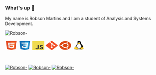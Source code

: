 ### What's up 👋

 My name is Robson Martins and I am a student of Analysis and Systems Development.<br/>
 
<div>
  <a href="https://github.com/RobsonMT"></a>
  <img height="120" alt="Robson-" src="https://github-readme-stats.vercel.app/api?username=RobsonMT&theme=blue-green&show_icons=false">
</div>
 
 
<div style="display: inline-block"><br>
   <img align="center" height="30" width="40" alt="Robson-"       src="https://raw.githubusercontent.com/devicons/devicon/9f4f5cdb393299a81125eb5127929ea7bfe42889/icons/html5/html5-original.svg">
   <img align="center" height="30" width="40" alt="Robson-" src="https://raw.githubusercontent.com/devicons/devicon/9f4f5cdb393299a81125eb5127929ea7bfe42889/icons/css3/css3-original.svg">
  <img align="center" height="30" width="40" alt="Robson-" src="https://raw.githubusercontent.com/devicons/devicon/9f4f5cdb393299a81125eb5127929ea7bfe42889/icons/javascript/javascript-original.svg">
   <img align="center" height="30" width="40" alt="Robson-" src="https://raw.githubusercontent.com/devicons/devicon/9f4f5cdb393299a81125eb5127929ea7bfe42889/icons/git/git-original.svg">
  <img align="center" height="30" width="40" alt="Robson-" src="https://raw.githubusercontent.com/devicons/devicon/9f4f5cdb393299a81125eb5127929ea7bfe42889/icons/ubuntu/ubuntu-plain.svg">
  <img align="center" height="30" width="40" alt="Robson-" src="https://raw.githubusercontent.com/devicons/devicon/9f4f5cdb393299a81125eb5127929ea7bfe42889/icons/linux/linux-original.svg">
</div>

##

<div style="display: inline-block"><br>
  <a href=""><img align="center" alt="Robson-" src="https://img.shields.io/badge/LinkedIn-0077B5?style=for-the-badge&logo=linkedin&logoColor=white"></a>
  <a href=""><img align="center" alt="Robson-" src="https://img.shields.io/badge/Discord-7289DA?style=for-the-badge&logo=discord&logoColor=white"></a>
  <a href=""><img align="center" alt="Robson-" src="https://img.shields.io/badge/Gmail-D14836?style=for-the-badge&logo=gmail&logoColor=white"></a>
   
</div>
    
    
    
    
    



 









